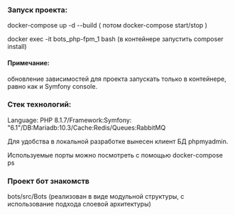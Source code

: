 <h3>Запуск проекта:</h3>
<p>docker-compose up -d --build ( потом docker-compose start/stop )</p>
<p>docker exec -it bots_php-fpm_1 bash (в контейнере запустить composer install)</p>

<h4>Примечание:</h4> 
<p>обновление зависимостей для проекта запускать только в контейнере, равно как и Symfony console.</p>

<h3>Стек технологий:</h3>
<p> Language: PHP 8.1.7/Framework:Symfony: "6.1"/DB:Mariadb:10.3/Cache:Redis/Queues:RabbitMQ</p>
<p>Для удобства в локальной разработке вынесен клиент БД phpmyadmin.</p>
<p>Используемые порты можно посмотреть с помощью docker-compose ps </p>


<h3>Проект бот знакомств</h3>
<p>bots/src/Bots  (реализован в виде модульной структуры, с использование подхода слоевой архитектуры)</p>



